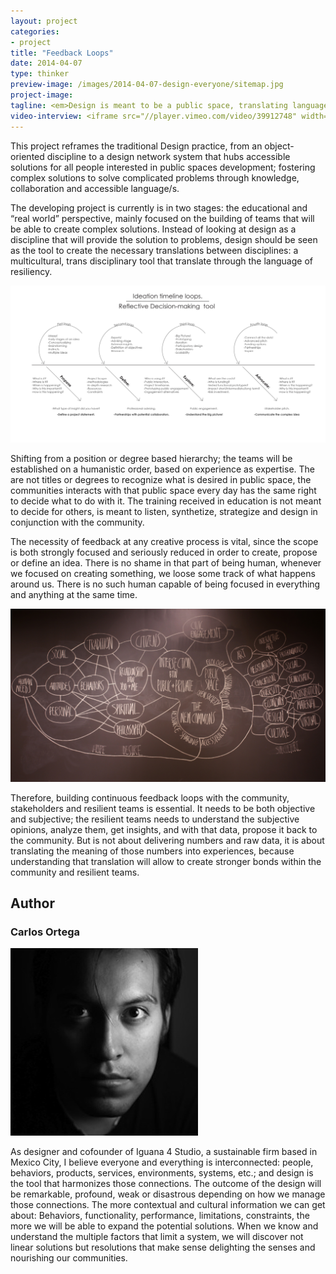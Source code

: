 ```yaml
---
layout: project
categories: 
- project
title: "Feedback Loops"
date: 2014-04-07
type: thinker
preview-image: /images/2014-04-07-design-everyone/sitemap.jpg
project-image:
tagline: <em>Design is meant to be a public space, translating languages among disciplines.</em>
video-interview: <iframe src="//player.vimeo.com/video/39912748" width="500" height="281" frameborder="0" webkitallowfullscreen mozallowfullscreen allowfullscreen></iframe> <p class="col-md-10 col-md-offset-3"><a href="http://vimeo.com/39912748">SAIC AGC GFRY Studio mock-up test</a> from <a href="http://vimeo.com/user10322039">David Evancho</a> on <a href="https://vimeo.com">Vimeo</a>.</p>
---
```


<!--Ask about the column for text to be narrower and the option of making text to be a paragraph-->

<p class="col-md-8 col-md-offset-2"> This project reframes the traditional Design practice, from an object-oriented discipline to a design network system that hubs accessible solutions for all people interested in public spaces development; fostering complex solutions to solve complicated problems through knowledge, collaboration and accessible language/s. 

The developing project is currently is in two stages: the educational and “real world” perspective, mainly focused on the building of teams that will be able to create complex solutions. Instead of looking at design as a discipline that will provide the solution to problems, design should be seen as the tool to create the necessary translations between disciplines: a multicultural, trans disciplinary tool that translate through the language of resiliency.</p>


<p class="col-md-12"><img class="img-responsive img-thumbnail" src="/images/2014-04-07-design-everyone/loops.jpg" alt="Loops"/></p>


<p class="col-md-8 col-md-offset-2"> Shifting from a position or degree based hierarchy; the teams will be established on a humanistic order, based on experience as expertise. The are not titles or degrees to recognize what is desired in public space, the communities interacts with that public space every day has the same right to decide what to do with it. The training received in education is not meant to decide for others, is meant to listen, synthetize, strategize and design in conjunction with the community.

The necessity of feedback at any creative process is vital, since the scope is both strongly focused and seriously reduced in order to create, propose or define an idea. There is no shame in that part of being human, whenever we focused on creating something, we loose some track of what happens around us. There is no such human capable of being focused in everything and anything at the same time.</p>


<p class="col-md-12"><img class="img-responsive img-thumbnail" src="/images/2014-04-07-design-everyone/sullivan.jpg" alt="Think Tank Mindmap"/></p>



<p class="col-md-8 col-md-offset-2">Therefore, building continuous feedback loops with the community, stakeholders and resilient teams is essential. It needs to be both objective and subjective; the resilient teams needs to understand the subjective opinions, analyze them, get insights, and with that data, propose it back to the community. But is not about delivering numbers and raw data, it is about translating the meaning of those numbers into experiences, because understanding that translation will allow to create stronger bonds within the community and resilient teams. </p>

<h2 class="col-md-10 col-md-offset-2">Author</h2>
	
<h3 class="col-md-12 col-md-offset-2">Carlos Ortega</h3>

<p  class="col-md-2"><img class="img-responsive img-circle img-author" src="/images/2014-04-07-design-everyone/carlos.jpg" alt="Carlos"/></p>

<!--Ask about the responsive bio image-->

<p class="col-md-9">
	As designer and cofounder of Iguana 4 Studio, a sustainable firm based in Mexico City, I believe everyone and everything is interconnected: people, behaviors, products, services, environments, systems, etc.; and design is the tool that harmonizes those connections. The outcome of the design will be remarkable, profound, weak or disastrous depending on how we manage those connections. The more contextual and cultural information we can get about: Behaviors, functionality, performance, limitations, constraints, the more we will be able to expand the potential solutions. When we know and understand the multiple factors that limit a system, we will discover not linear solutions but resolutions that make sense delighting the senses and nourishing our communities.
</p>


